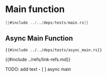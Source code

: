 # Main function

```rust
{{#include ../../deps/tests/main.rs}}
```

## Async Main Function

```rust,mdbook-runnable
{{#include ../../deps/tests/async_main.rs}}
```

{{#include ../refs/link-refs.md}}
<div class="hidden">
TODO: add text
- [ ] async main
</div>
